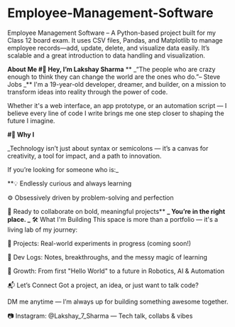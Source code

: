 # Employee-Management-Software
Employee Management Software – A Python-based project built for my Class 12 board exam. It uses CSV files, Pandas, and Matplotlib to manage employee records—add, update, delete, and visualize data easily. It’s scalable and a great introduction to data handling and visualization.


**About Me
#👋 Hey, I’m Lakshay Sharma**
**
_“The people who are crazy enough to think they can change the world are the ones who do.”– Steve Jobs
_**
I'm a 19-year-old developer, dreamer, and builder, on a mission to transform ideas into reality through the power of code.

Whether it's a web interface, an app prototype, or an automation script — I believe every line of code I write brings me one step closer to shaping the future I imagine.

**#🚀 Why I**

_Technology isn’t just about syntax or semicolons — it’s a canvas for creativity, a tool for impact, and a path to innovation.

If you’re looking for someone who is:_

**💡 Endlessly curious and always learning

⚙ Obsessively driven by problem-solving and perfection

🤝 Ready to collaborate on bold, meaningful projects**
**_
You’re in the right place.
_**
🛠 What I'm Building
This space is more than a portfolio — it's a living lab of my journey:

🔗 Projects: Real-world experiments in progress (coming soon!)

📓 Dev Logs: Notes, breakthroughs, and the messy magic of learning

🌱 Growth: From first "Hello World" to a future in Robotics, AI & Automation

📬 Let’s Connect
Got a project, an idea, or just want to talk code?

DM me anytime — I’m always up for building something awesome together.

📷 Instagram: @Lakshay_7_Sharma — Tech talk, collabs & vibes
